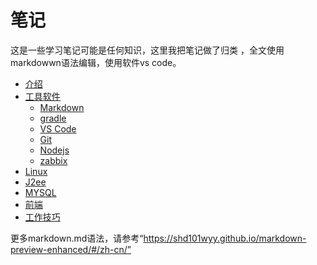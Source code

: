 # 笔记
这是一些学习笔记可能是任何知识，这里我把笔记做了归类 ，全文使用markdowwn语法编辑，使用软件vs code。

* [介绍](/readme.md)
* [工具软件](/tools/tools.md)
  * [Markdown](/tools/markdown/readme.md)
  * [gradle](/tools/gradle/readme.md)
  * [VS Code](/tools/vs_code/readme.md)
  * [Git](/tools/git/readme.md)
  * [Nodejs](/tools/Nodejs/readme.md)
  * [zabbix](/tools/zabbix/readme.md)
* [Linux](/Linux/readme.md)
* [J2ee](/j2ee/readme.md)
* [MYSQL](/mysql/readme.md)
* [前端](/web_font/readme.md)
* [工作技巧](/work_skill/readme.md)



更多markdown.md语法，请参考“https://shd101wyy.github.io/markdown-preview-enhanced/#/zh-cn/”

